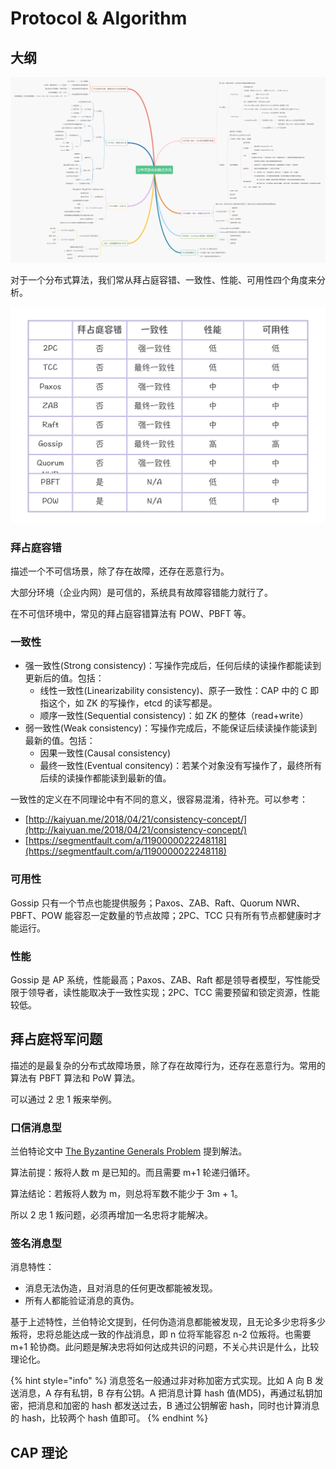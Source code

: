 # Protocol & Algorithm

## 大纲

![](../../.gitbook/assets/image%20%28330%29.png)

对于一个分布式算法，我们常从拜占庭容错、一致性、性能、可用性四个角度来分析。

![](../../.gitbook/assets/image%20%28328%29.png)

### 拜占庭容错

描述一个不可信场景，除了存在故障，还存在恶意行为。

大部分环境（企业内网）是可信的，系统具有故障容错能力就行了。

在不可信环境中，常见的拜占庭容错算法有 POW、PBFT 等。

### 一致性

* 强一致性\(Strong consistency\)：写操作完成后，任何后续的读操作都能读到更新后的值。包括：
  * 线性一致性\(Linearizability consistency\)、原子一致性：CAP 中的 C 即指这个，如 ZK 的写操作，etcd 的读写都是。
  * 顺序一致性\(Sequential consistency\)：如 ZK 的整体（read+write）
* 弱一致性\(Weak consistency\)：写操作完成后，不能保证后续读操作能读到最新的值。包括：
  * 因果一致性\(Causal consistency\)
  * 最终一致性\(Eventual consitency\)：若某个对象没有写操作了，最终所有后续的读操作都能读到最新的值。

一致性的定义在不同理论中有不同的意义，很容易混淆，待补充。可以参考：

* [http://kaiyuan.me/2018/04/21/consistency-concept/](http://kaiyuan.me/2018/04/21/consistency-concept/)
* [https://segmentfault.com/a/1190000022248118](https://segmentfault.com/a/1190000022248118)

### 可用性

Gossip 只有一个节点也能提供服务；Paxos、ZAB、Raft、Quorum NWR、PBFT、POW 能容忍一定数量的节点故障；2PC、TCC 只有所有节点都健康时才能运行。

### 性能

Gossip 是 AP 系统，性能最高；Paxos、ZAB、Raft 都是领导者模型，写性能受限于领导者，读性能取决于一致性实现；2PC、TCC 需要预留和锁定资源，性能较低。

## 拜占庭将军问题

描述的是最复杂的分布式故障场景，除了存在故障行为，还存在恶意行为。常用的算法有 PBFT 算法和 PoW 算法。

可以通过 2 忠 1 叛来举例。

### 口信消息型

兰伯特论文中 [The Byzantine Generals Problem](https://www.microsoft.com/en-us/research/publication/byzantine-generals-problem/) 提到解法。

算法前提：叛将人数 m 是已知的。而且需要 m+1 轮递归循环。

算法结论：若叛将人数为 m，则总将军数不能少于 3m + 1。

所以 2 忠 1 叛问题，必须再增加一名忠将才能解决。

### 签名消息型

消息特性：

* 消息无法伪造，且对消息的任何更改都能被发现。
* 所有人都能验证消息的真伪。

基于上述特性，兰伯特论文提到，任何伪造消息都能被发现，且无论多少忠将多少叛将，忠将总能达成一致的作战消息，即 n 位将军能容忍 n-2 位叛将。也需要 m+1 轮协商。此问题是解决忠将如何达成共识的问题，不关心共识是什么，比较理论化。

{% hint style="info" %}
消息签名一般通过非对称加密方式实现。比如 A 向 B 发送消息，A 存有私钥，B 存有公钥。A 把消息计算 hash 值\(MD5\)，再通过私钥加密，把消息和加密的 hash 都发送过去，B 通过公钥解密 hash，同时也计算消息的 hash，比较两个 hash 值即可。
{% endhint %}

## CAP 理论



